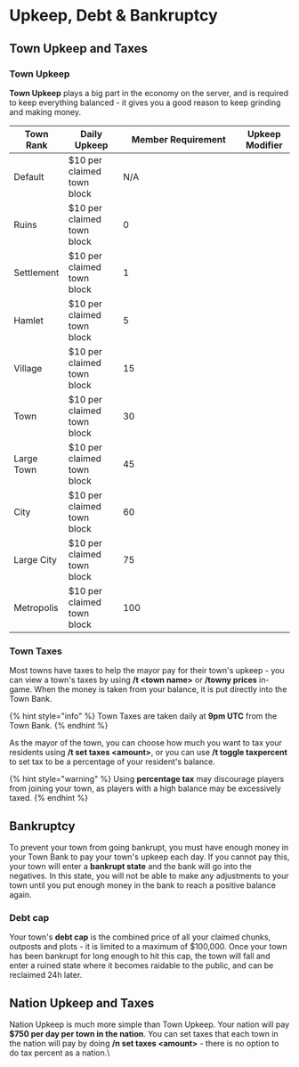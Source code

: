 # Upkeep, Debt & Bankruptcy

## Town Upkeep and Taxes

### Town Upkeep

**Town Upkeep** plays a big part in the economy on the server, and is required to keep everything balanced - it gives you a good reason to keep grinding and making money.&#x20;

<table><thead><tr><th>Town Rank</th><th>Daily Upkeep</th><th width="200">Member Requirement</th><th data-hidden>Upkeep Modifier</th></tr></thead><tbody><tr><td>Default</td><td>$10 per claimed town block</td><td>N/A</td><td></td></tr><tr><td>Ruins</td><td>$10 per claimed town block</td><td>0</td><td></td></tr><tr><td>Settlement</td><td>$10 per claimed town block</td><td>1</td><td></td></tr><tr><td>Hamlet</td><td>$10 per claimed town block</td><td>5</td><td></td></tr><tr><td>Village</td><td>$10 per claimed town block</td><td>15</td><td></td></tr><tr><td>Town</td><td>$10 per claimed town block</td><td>30</td><td></td></tr><tr><td>Large Town</td><td>$10 per claimed town block</td><td>45</td><td></td></tr><tr><td>City</td><td>$10 per claimed town block</td><td>60</td><td></td></tr><tr><td>Large City</td><td>$10 per claimed town block</td><td>75</td><td></td></tr><tr><td>Metropolis</td><td>$10 per claimed town block</td><td>100</td><td></td></tr></tbody></table>

### Town Taxes

Most towns have taxes to help the mayor pay for their town's upkeep - you can view a town's taxes by using **/t \<town name>** or **/towny prices** in-game. When the money is taken from your balance, it is put directly into the Town Bank.

{% hint style="info" %}
Town Taxes are taken daily at **9pm UTC** from the Town Bank.
{% endhint %}

As the mayor of the town, you can choose how much you want to tax your residents using **/t set taxes \<amount>**, or you can use **/t toggle taxpercent** to set tax to be a percentage of your resident's balance.

{% hint style="warning" %}
Using **percentage tax** may discourage players from joining your town, as players with a high balance may be excessively taxed.
{% endhint %}

## Bankruptcy&#x20;

To prevent your town from going bankrupt, you must have enough money in your Town Bank to pay your town's upkeep each day. If you cannot pay this, your town will enter a **bankrupt state** and the bank will go into the negatives. In this state, you will not be able to make any adjustments to your town until you put enough money in the bank to reach a positive balance again.

### Debt cap

Your town's **debt cap** is the combined price of all your claimed chunks, outposts and plots - it is limited to a maximum of $100,000. Once your town has been bankrupt for long enough to hit this cap, the town will fall and enter a ruined state where it becomes raidable to the public, and can be reclaimed 24h later.

## Nation Upkeep and Taxes

Nation Upkeep is much more simple than Town Upkeep. Your nation will pay **$750 per day per town in the nation**. You can set taxes that each town in the nation will pay by doing **/n set taxes \<amount>** - there is no option to do tax percent as a nation.\
